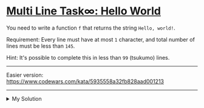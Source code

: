 # [Multi Line Task∞: Hello World](https://www.codewars.com/kata/59a421985eb5d4bb41000031)

You need to write a function `f` that returns the string `Hello, world!`.

Requirement: Every line must have at most `1` character, and total number of lines must be less than `145`.

Hint: It's possible to complete this in less than `99` (tsukumo) lines.

---

Easier version: https://www.codewars.com/kata/5935558a32fb828aad001213

---

<details><summary>My Solution</summary>

```
[ // With destructuring assignment, start declaring variables
,
t
,
,
r
,
,
i
,
,
m
,
,
b
,
,
i
,
,
n
,
,
d
,
,
H
,
,
e
,
,
l
,
,
l
,
,
o
,
,
c // Comma
,
,
s
,
,
w
,
,
o
,
,
r
,
,
l
,
,
d
,
,
x // Exclamation mark
]
=
`
t
r
i
m
b
i
n
d
H
e
l
l
o
,

w
o
r
l
d
!
`
f // Start declaring our function
=
( // This evaluates to "" or, the String object
[
]
+
[
]
)
[ // `trim`
t
+
r
+
i
+
m
]
[ // `bind`
b
+
i
+
n
+
d
]
( // Can use parentheses or template tag syntax to call `bind`
H
+
e
+
l
+
l
+
o
+
c
+
s
+
w
+
o
+
r
+
l
+
d
+
x
)
```

</details>
